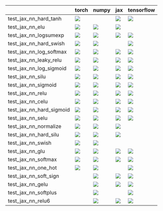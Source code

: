 |                          | torch                                                                                                                                                                                  | numpy                                                                                                                                                                                  | jax                                                                                                                                                                                    | tensorflow                                                                                                                                                                             |
|:-------------------------|:---------------------------------------------------------------------------------------------------------------------------------------------------------------------------------------|:---------------------------------------------------------------------------------------------------------------------------------------------------------------------------------------|:---------------------------------------------------------------------------------------------------------------------------------------------------------------------------------------|:---------------------------------------------------------------------------------------------------------------------------------------------------------------------------------------|
| test_jax_nn_hard_tanh    | <a href="https://github.com/unifyai/ivy/actions/runs/3702164336/jobs/6272187942" rel="noopener noreferrer" target="_blank"><img src=https://img.shields.io/badge/-success-success></a> |                                                                                                                                                                                        | <a href="https://github.com/unifyai/ivy/actions/runs/3702164336/jobs/6272201197" rel="noopener noreferrer" target="_blank"><img src=https://img.shields.io/badge/-success-success></a> | <a href="https://github.com/unifyai/ivy/actions/runs/3702164336/jobs/6272184576" rel="noopener noreferrer" target="_blank"><img src=https://img.shields.io/badge/-success-success></a> |
| test_jax_nn_elu          | <a href="https://github.com/unifyai/ivy/actions/runs/3702164336/jobs/6272208200" rel="noopener noreferrer" target="_blank"><img src=https://img.shields.io/badge/-success-success></a> | <a href="https://github.com/unifyai/ivy/actions/runs/3702164336/jobs/6272217891" rel="noopener noreferrer" target="_blank"><img src=https://img.shields.io/badge/-success-success></a> | <a href="https://github.com/unifyai/ivy/actions/runs/3702164336/jobs/6272209578" rel="noopener noreferrer" target="_blank"><img src=https://img.shields.io/badge/-success-success></a> |                                                                                                                                                                                        |
| test_jax_nn_logsumexp    | <a href="https://github.com/unifyai/ivy/actions/runs/3647715288/jobs/6160328030" rel="noopener noreferrer" target="_blank"><img src=https://img.shields.io/badge/-success-success></a> | <a href="https://github.com/unifyai/ivy/actions/runs/3702164336/jobs/6272214685" rel="noopener noreferrer" target="_blank"><img src=https://img.shields.io/badge/-failure-red></a>     | <a href="https://github.com/unifyai/ivy/actions/runs/3702164336/jobs/6272215240" rel="noopener noreferrer" target="_blank"><img src=https://img.shields.io/badge/-success-success></a> | <a href="https://github.com/unifyai/ivy/actions/runs/3654500870/jobs/6174979852" rel="noopener noreferrer" target="_blank"><img src=https://img.shields.io/badge/-success-success></a> |
| test_jax_nn_hard_swish   | <a href="https://github.com/unifyai/ivy/actions/runs/3702164336/jobs/6272212259" rel="noopener noreferrer" target="_blank"><img src=https://img.shields.io/badge/-success-success></a> | <a href="https://github.com/unifyai/ivy/actions/runs/3702164336/jobs/6272213169" rel="noopener noreferrer" target="_blank"><img src=https://img.shields.io/badge/-failure-red></a>     |                                                                                                                                                                                        | <a href="https://github.com/unifyai/ivy/actions/runs/3647715288/jobs/6160316598" rel="noopener noreferrer" target="_blank"><img src=https://img.shields.io/badge/-success-success></a> |
| test_jax_nn_log_softmax  | <a href="https://github.com/unifyai/ivy/actions/runs/3702164336/jobs/6272198489" rel="noopener noreferrer" target="_blank"><img src=https://img.shields.io/badge/-success-success></a> | <a href="https://github.com/unifyai/ivy/actions/runs/3702164336/jobs/6272174649" rel="noopener noreferrer" target="_blank"><img src=https://img.shields.io/badge/-success-success></a> | <a href="https://github.com/unifyai/ivy/actions/runs/3702164336/jobs/6272213169" rel="noopener noreferrer" target="_blank"><img src=https://img.shields.io/badge/-success-success></a> | <a href="https://github.com/unifyai/ivy/actions/runs/3702164336/jobs/6272214685" rel="noopener noreferrer" target="_blank"><img src=https://img.shields.io/badge/-failure-red></a>     |
| test_jax_nn_leaky_relu   | <a href="https://github.com/unifyai/ivy/actions/runs/3647715288/jobs/6160313491" rel="noopener noreferrer" target="_blank"><img src=https://img.shields.io/badge/-success-success></a> | <a href="https://github.com/unifyai/ivy/actions/runs/3702164336/jobs/6272206186" rel="noopener noreferrer" target="_blank"><img src=https://img.shields.io/badge/-success-success></a> | <a href="https://github.com/unifyai/ivy/actions/runs/3702164336/jobs/6272210555" rel="noopener noreferrer" target="_blank"><img src=https://img.shields.io/badge/-failure-red></a>     | <a href="https://github.com/unifyai/ivy/actions/runs/3647715288/jobs/6160308051" rel="noopener noreferrer" target="_blank"><img src=https://img.shields.io/badge/-success-success></a> |
| test_jax_nn_log_sigmoid  | <a href="https://github.com/unifyai/ivy/actions/runs/3702164336/jobs/6272214685" rel="noopener noreferrer" target="_blank"><img src=https://img.shields.io/badge/-failure-red></a>     | <a href="https://github.com/unifyai/ivy/actions/runs/3702164336/jobs/6272174649" rel="noopener noreferrer" target="_blank"><img src=https://img.shields.io/badge/-failure-red></a>     | <a href="https://github.com/unifyai/ivy/actions/runs/3702164336/jobs/6272201197" rel="noopener noreferrer" target="_blank"><img src=https://img.shields.io/badge/-failure-red></a>     | <a href="https://github.com/unifyai/ivy/actions/runs/3647715288/jobs/6160316598" rel="noopener noreferrer" target="_blank"><img src=https://img.shields.io/badge/-success-success></a> |
| test_jax_nn_silu         | <a href="https://github.com/unifyai/ivy/actions/runs/3702164336/jobs/6272212641" rel="noopener noreferrer" target="_blank"><img src=https://img.shields.io/badge/-success-success></a> | <a href="https://github.com/unifyai/ivy/actions/runs/3702164336/jobs/6272213169" rel="noopener noreferrer" target="_blank"><img src=https://img.shields.io/badge/-success-success></a> | <a href="https://github.com/unifyai/ivy/actions/runs/3702164336/jobs/6272174649" rel="noopener noreferrer" target="_blank"><img src=https://img.shields.io/badge/-success-success></a> | <a href="https://github.com/unifyai/ivy/actions/runs/3702164336/jobs/6272199096" rel="noopener noreferrer" target="_blank"><img src=https://img.shields.io/badge/-success-success></a> |
| test_jax_nn_sigmoid      | <a href="https://github.com/unifyai/ivy/actions/runs/3647715288/jobs/6160319383" rel="noopener noreferrer" target="_blank"><img src=https://img.shields.io/badge/-success-success></a> | <a href="https://github.com/unifyai/ivy/actions/runs/3702164336/jobs/6272212641" rel="noopener noreferrer" target="_blank"><img src=https://img.shields.io/badge/-success-success></a> | <a href="https://github.com/unifyai/ivy/actions/runs/3647715288/jobs/6160316598" rel="noopener noreferrer" target="_blank"><img src=https://img.shields.io/badge/-success-success></a> | <a href="https://github.com/unifyai/ivy/actions/runs/3702164336/jobs/6272213169" rel="noopener noreferrer" target="_blank"><img src=https://img.shields.io/badge/-success-success></a> |
| test_jax_nn_relu         | <a href="https://github.com/unifyai/ivy/actions/runs/3702164336/jobs/6272213809" rel="noopener noreferrer" target="_blank"><img src=https://img.shields.io/badge/-success-success></a> | <a href="https://github.com/unifyai/ivy/actions/runs/3702164336/jobs/6272214685" rel="noopener noreferrer" target="_blank"><img src=https://img.shields.io/badge/-success-success></a> | <a href="https://github.com/unifyai/ivy/actions/runs/3702164336/jobs/6272204504" rel="noopener noreferrer" target="_blank"><img src=https://img.shields.io/badge/-failure-red></a>     | <a href="https://github.com/unifyai/ivy/actions/runs/3702164336/jobs/6272215822" rel="noopener noreferrer" target="_blank"><img src=https://img.shields.io/badge/-success-success></a> |
| test_jax_nn_celu         | <a href="https://github.com/unifyai/ivy/actions/runs/3702164336/jobs/6272200147" rel="noopener noreferrer" target="_blank"><img src=https://img.shields.io/badge/-failure-red></a>     | <a href="https://github.com/unifyai/ivy/actions/runs/3647715288/jobs/6160326951" rel="noopener noreferrer" target="_blank"><img src=https://img.shields.io/badge/-success-success></a> | <a href="https://github.com/unifyai/ivy/actions/runs/3702164336/jobs/6272199096" rel="noopener noreferrer" target="_blank"><img src=https://img.shields.io/badge/-success-success></a> | <a href="https://github.com/unifyai/ivy/actions/runs/3691035842/jobs/6248664171" rel="noopener noreferrer" target="_blank"><img src=https://img.shields.io/badge/-failure-red></a>     |
| test_jax_nn_hard_sigmoid | <a href="https://github.com/unifyai/ivy/actions/runs/3702164336/jobs/6272217336" rel="noopener noreferrer" target="_blank"><img src=https://img.shields.io/badge/-failure-red></a>     | <a href="https://github.com/unifyai/ivy/actions/runs/3702164336/jobs/6272174649" rel="noopener noreferrer" target="_blank"><img src=https://img.shields.io/badge/-success-success></a> | <a href="https://github.com/unifyai/ivy/actions/runs/3695300719/jobs/6257550934" rel="noopener noreferrer" target="_blank"><img src=https://img.shields.io/badge/-success-success></a> | <a href="https://github.com/unifyai/ivy/actions/runs/3702164336/jobs/6272212641" rel="noopener noreferrer" target="_blank"><img src=https://img.shields.io/badge/-success-success></a> |
| test_jax_nn_selu         | <a href="https://github.com/unifyai/ivy/actions/runs/3694948975/jobs/6256748060" rel="noopener noreferrer" target="_blank"><img src=https://img.shields.io/badge/-success-success></a> | <a href="https://github.com/unifyai/ivy/actions/runs/3702164336/jobs/6272212641" rel="noopener noreferrer" target="_blank"><img src=https://img.shields.io/badge/-success-success></a> | <a href="https://github.com/unifyai/ivy/actions/runs/3694948975/jobs/6256748060" rel="noopener noreferrer" target="_blank"><img src=https://img.shields.io/badge/-failure-red></a>     | <a href="https://github.com/unifyai/ivy/actions/runs/3702164336/jobs/6272184576" rel="noopener noreferrer" target="_blank"><img src=https://img.shields.io/badge/-failure-red></a>     |
| test_jax_nn_normalize    | <a href="https://github.com/unifyai/ivy/actions/runs/3702164336/jobs/6272206186" rel="noopener noreferrer" target="_blank"><img src=https://img.shields.io/badge/-failure-red></a>     | <a href="https://github.com/unifyai/ivy/actions/runs/3647715288/jobs/6160311199" rel="noopener noreferrer" target="_blank"><img src=https://img.shields.io/badge/-success-success></a> | <a href="https://github.com/unifyai/ivy/actions/runs/3647715288/jobs/6160315325" rel="noopener noreferrer" target="_blank"><img src=https://img.shields.io/badge/-success-success></a> |                                                                                                                                                                                        |
| test_jax_nn_hard_silu    | <a href="https://github.com/unifyai/ivy/actions/runs/3702164336/jobs/6272187942" rel="noopener noreferrer" target="_blank"><img src=https://img.shields.io/badge/-success-success></a> | <a href="https://github.com/unifyai/ivy/actions/runs/3702164336/jobs/6272186834" rel="noopener noreferrer" target="_blank"><img src=https://img.shields.io/badge/-success-success></a> | <a href="https://github.com/unifyai/ivy/actions/runs/3702164336/jobs/6272212641" rel="noopener noreferrer" target="_blank"><img src=https://img.shields.io/badge/-success-success></a> |                                                                                                                                                                                        |
| test_jax_nn_swish        | <a href="https://github.com/unifyai/ivy/actions/runs/3702164336/jobs/6272187942" rel="noopener noreferrer" target="_blank"><img src=https://img.shields.io/badge/-success-success></a> | <a href="https://github.com/unifyai/ivy/actions/runs/3702164336/jobs/6272212259" rel="noopener noreferrer" target="_blank"><img src=https://img.shields.io/badge/-success-success></a> |                                                                                                                                                                                        |                                                                                                                                                                                        |
| test_jax_nn_glu          | <a href="https://github.com/unifyai/ivy/actions/runs/3702164336/jobs/6272211795" rel="noopener noreferrer" target="_blank"><img src=https://img.shields.io/badge/-success-success></a> | <a href="https://github.com/unifyai/ivy/actions/runs/3647715288/jobs/6160324853" rel="noopener noreferrer" target="_blank"><img src=https://img.shields.io/badge/-success-success></a> | <a href="https://github.com/unifyai/ivy/actions/runs/3702164336/jobs/6272187942" rel="noopener noreferrer" target="_blank"><img src=https://img.shields.io/badge/-failure-red></a>     | <a href="https://github.com/unifyai/ivy/actions/runs/3702164336/jobs/6272198489" rel="noopener noreferrer" target="_blank"><img src=https://img.shields.io/badge/-success-success></a> |
| test_jax_nn_softmax      | <a href="https://github.com/unifyai/ivy/actions/runs/3702164336/jobs/6272213809" rel="noopener noreferrer" target="_blank"><img src=https://img.shields.io/badge/-success-success></a> | <a href="https://github.com/unifyai/ivy/actions/runs/3702164336/jobs/6272213169" rel="noopener noreferrer" target="_blank"><img src=https://img.shields.io/badge/-success-success></a> | <a href="https://github.com/unifyai/ivy/actions/runs/3702164336/jobs/6272196672" rel="noopener noreferrer" target="_blank"><img src=https://img.shields.io/badge/-success-success></a> | <a href="https://github.com/unifyai/ivy/actions/runs/3702164336/jobs/6272196672" rel="noopener noreferrer" target="_blank"><img src=https://img.shields.io/badge/-success-success></a> |
| test_jax_nn_one_hot      | <a href="https://github.com/unifyai/ivy/actions/runs/3702164336/jobs/6272211795" rel="noopener noreferrer" target="_blank"><img src=https://img.shields.io/badge/-failure-red></a>     | <a href="https://github.com/unifyai/ivy/actions/runs/3702164336/jobs/6272198489" rel="noopener noreferrer" target="_blank"><img src=https://img.shields.io/badge/-failure-red></a>     |                                                                                                                                                                                        | <a href="https://github.com/unifyai/ivy/actions/runs/3702164336/jobs/6272217336" rel="noopener noreferrer" target="_blank"><img src=https://img.shields.io/badge/-failure-red></a>     |
| test_jax_nn_soft_sign    |                                                                                                                                                                                        | <a href="https://github.com/unifyai/ivy/actions/runs/3647715288/jobs/6160324853" rel="noopener noreferrer" target="_blank"><img src=https://img.shields.io/badge/-success-success></a> | <a href="https://github.com/unifyai/ivy/actions/runs/3702164336/jobs/6272187435" rel="noopener noreferrer" target="_blank"><img src=https://img.shields.io/badge/-success-success></a> | <a href="https://github.com/unifyai/ivy/actions/runs/3647715288/jobs/6160323069" rel="noopener noreferrer" target="_blank"><img src=https://img.shields.io/badge/-success-success></a> |
| test_jax_nn_gelu         |                                                                                                                                                                                        | <a href="https://github.com/unifyai/ivy/actions/runs/3673035836/jobs/6209761442" rel="noopener noreferrer" target="_blank"><img src=https://img.shields.io/badge/-success-success></a> | <a href="https://github.com/unifyai/ivy/actions/runs/3647715288/jobs/6160323988" rel="noopener noreferrer" target="_blank"><img src=https://img.shields.io/badge/-success-success></a> | <a href="https://github.com/unifyai/ivy/actions/runs/3702164336/jobs/6272200147" rel="noopener noreferrer" target="_blank"><img src=https://img.shields.io/badge/-success-success></a> |
| test_jax_nn_softplus     |                                                                                                                                                                                        | <a href="https://github.com/unifyai/ivy/actions/runs/3647715288/jobs/6160319383" rel="noopener noreferrer" target="_blank"><img src=https://img.shields.io/badge/-success-success></a> |                                                                                                                                                                                        | <a href="https://github.com/unifyai/ivy/actions/runs/3702164336/jobs/6272196672" rel="noopener noreferrer" target="_blank"><img src=https://img.shields.io/badge/-success-success></a> |
| test_jax_nn_relu6        |                                                                                                                                                                                        | <a href="https://github.com/unifyai/ivy/actions/runs/3702164336/jobs/6272213169" rel="noopener noreferrer" target="_blank"><img src=https://img.shields.io/badge/-success-success></a> | <a href="https://github.com/unifyai/ivy/actions/runs/3647715288/jobs/6160323988" rel="noopener noreferrer" target="_blank"><img src=https://img.shields.io/badge/-success-success></a> | <a href="https://github.com/unifyai/ivy/actions/runs/3647715288/jobs/6160319383" rel="noopener noreferrer" target="_blank"><img src=https://img.shields.io/badge/-success-success></a> |